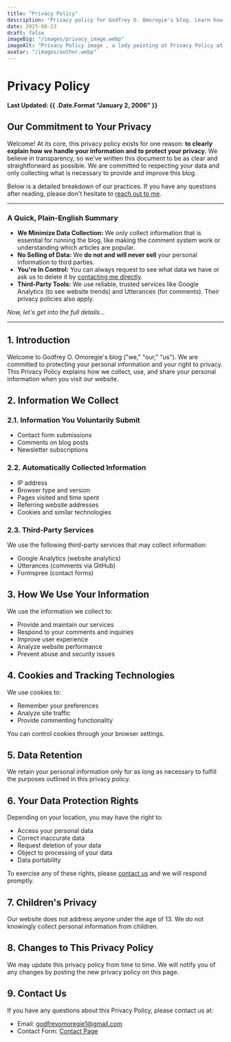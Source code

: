 ```yaml
---
title: "Privacy Policy"
description: "Privacy policy for Godfrey O. Omoregie's blog. Learn how we collect, use, and protect your data."
date: 2025-08-23
draft: false
imageBig: "/images/privacy_image.webp"
imageAlt: "Privacy Policy image , a lady pointing at Privacy Policy at the board. where my brand color , orange and blue"
avatar: "/images/author.webp"
---
```


# Privacy Policy

**Last Updated: {{ .Date.Format "January 2, 2006" }}**

## Our Commitment to Your Privacy

Welcome! At its core, this privacy policy exists for one reason: **to clearly explain how we handle your information and to protect your privacy.** We believe in transparency, so we've written this document to be as clear and straightforward as possible. We are committed to respecting your data and only collecting what is necessary to provide and improve this blog.

Below is a detailed breakdown of our practices. If you have any questions after reading, please don't hesitate to [reach out to me](/contact/).

---

### **A Quick, Plain-English Summary**

*   **We Minimize Data Collection:** We only collect information that is essential for running the blog, like making the comment system work or understanding which articles are popular.
*   **No Selling of Data:** We **do not and will never sell** your personal information to third parties.
*   **You're In Control:** You can always request to see what data we have or ask us to delete it by [contacting me directly](/contact/).
*   **Third-Party Tools:** We use reliable, trusted services like Google Analytics (to see website trends) and Utterances (for comments). Their privacy policies also apply.

*Now, let's get into the full details...*

---

## 1. Introduction

Welcome to Godfrey O. Omoregie's blog ("we," "our," "us"). We are committed to protecting your personal information and your right to privacy. This Privacy Policy explains how we collect, use, and share your personal information when you visit our website.

## 2. Information We Collect

### 2.1. Information You Voluntarily Submit
- Contact form submissions
- Comments on blog posts
- Newsletter subscriptions

### 2.2. Automatically Collected Information
- IP address
- Browser type and version
- Pages visited and time spent
- Referring website addresses
- Cookies and similar technologies

### 2.3. Third-Party Services
We use the following third-party services that may collect information:
- Google Analytics (website analytics)
- Utterances (comments via GitHub)
- Formspree (contact forms)

## 3. How We Use Your Information

We use the information we collect to:
- Provide and maintain our services
- Respond to your comments and inquiries
- Improve user experience
- Analyze website performance
- Prevent abuse and security issues

## 4. Cookies and Tracking Technologies

We use cookies to:
- Remember your preferences
- Analyze site traffic
- Provide commenting functionality

You can control cookies through your browser settings.

## 5. Data Retention

We retain your personal information only for as long as necessary to fulfill the purposes outlined in this privacy policy.

## 6. Your Data Protection Rights

Depending on your location, you may have the right to:
- Access your personal data
- Correct inaccurate data
- Request deletion of your data
- Object to processing of your data
- Data portability

To exercise any of these rights, please [contact us](/contact/) and we will respond promptly.

## 7. Children's Privacy

Our website does not address anyone under the age of 13. We do not knowingly collect personal information from children.

## 8. Changes to This Privacy Policy

We may update this privacy policy from time to time. We will notify you of any changes by posting the new privacy policy on this page.

## 9. Contact Us

If you have any questions about this Privacy Policy, please contact us at:
- Email: [godfreyomoregie1@gmail.com](mailto:godfreyomoregie1@gmail.com)
- Contact Form: [Contact Page](/contact/)